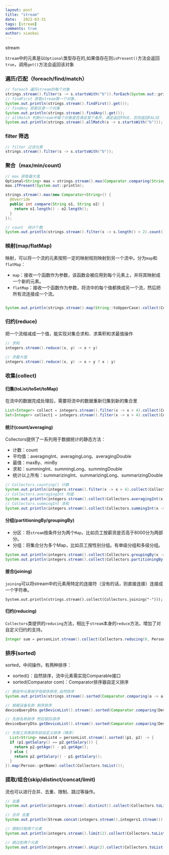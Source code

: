 ```yaml
---
layout: post
title: "stream"
date:   2022-03-31
tags: [stream]
comments: true
author: xiaobai
---
```


stream

<!-- more -->

`Stream`中的元素是以`Optional`类型存在的,如果值存在则`isPresent()`方法会返回`true`，调用`get()`方法会返回该对象

### 遍历/匹配（foreach/find/match）

```java
// foreach 遍历stream的每个对象
strings.stream().filter(s -> s.startsWith("b")).forEach(System.out::println);
// findFirst 获取stream第一个对象，
System.out.println(strings.stream().findFirst().get());
// findAny 获取任意一个对象
System.out.println(strings.stream().findAny().get());
// allMatch 判断stream中每个对象是否满足某个条件，满足返回TRUE，否则返回FALSE
System.out.println(strings.stream().allMatch(s -> s.startsWith("b")));
```



### filter 筛选

```java
// filter 过滤元素
strings.stream().filter(s -> s.startsWith("b"));
```



### 聚合（max/min/count)

```java
// max 获取最大值
Optional<String> max = strings.stream().max(Comparator.comparing(String::length));
max.ifPresent(System.out::println);

strings.stream().max(new Comparator<String>() {
  @Override
  public int compare(String o1, String o2) {
    return o1.length() - o2.length();
  }
});
```

```java
// count  统计个数
System.out.println(strings.stream().filter(s -> s.length() > 2).count());
```



### 映射(map/flatMap)

映射，可以将一个流的元素按照一定的映射规则映射到另一个流中。分为`map`和`flatMap`：

- `map`：接收一个函数作为参数，该函数会被应用到每个元素上，并将其映射成一个新的元素。
- `flatMap`：接收一个函数作为参数，将流中的每个值都换成另一个流，然后把所有流连接成一个流。

```java

System.out.println(strings.stream().map(String::toUpperCase).collect(Collectors.toList()));
```



### 归约(reduce)

把一个流缩减成一个值，能实现对集合求和、求乘积和求最值操作

```java
// 求和
integers.stream().reduce((x, y) -> x + y)
  
// 求最大值
integers.stream().reduce((x, y) -> x > y ? x : y)
```



### 收集(collect)

#### 归集(toList/toSet/toMap)

在流中的数据完成处理后，需要将流中的数据重新归集到新的集合里

```java
List<Integer> collect = integers.stream().filter(x -> x > 4).collect(Collectors.toList());
Set<Integer> collect1 = integers.stream().filter(x -> x > 4).collect(Collectors.toSet());
```



#### 统计(count/averaging)

Collectors提供了一系列用于数据统计的静态方法：

* 计数：count
* 平均值：averagingInt、averagingLong、averagingDouble
* 最值：maxBy、minBy
* 求和：summingInt、summingLong、summingDouble
* 统计以上所有：summarizingInt、summarizingLong、summarizingDouble

```java
// Collectors.counting() 计数
System.out.println(integers.stream().filter(x -> x > 4).collect(Collectors.counting()));
// Collectors.averagingInt 均值
System.out.println(integers.stream().collect(Collectors.averagingInt(x -> x)));
// Collectors.summingInt 求和
System.out.println(integers.stream().collect(Collectors.summingInt(x -> x)));
```



#### 分组(partitioningBy/groupingBy)

- 分区：将`stream`按条件分为两个`Map`，比如员工按薪资是否高于8000分为两部分。
- 分组：将集合分为多个Map，比如员工按性别分组。有单级分组和多级分组。

```java
System.out.println(integers.stream().collect(Collectors.groupingBy(x -> x > 4)));
System.out.println(integers.stream().collect(Collectors.partitioningBy(x -> x > 4)));
```



#### 接合(joining)

`joining`可以将stream中的元素用特定的连接符（没有的话，则直接连接）连接成一个字符串。

```
System.out.println(strings.stream().collect(Collectors.joining("-")));
```



#### 归约(reducing)

`Collectors`类提供的`reducing`方法，相比于`stream`本身的`reduce`方法，增加了对自定义归约的支持。

```java
Integer sum = personList.stream().collect(Collectors.reducing(0, Person::getSalary, (i, j) -> (i + j - 5000)));
```



### 排序(sorted)

sorted，中间操作。有两种排序：

- sorted()：自然排序，流中元素需实现Comparable接口
- sorted(Comparator com)：Comparator排序器自定义排序

```java
// 数组中元素按字母顺序排序,自然排序
System.out.println(strings.stream().sorted(Comparator.comparing(a -> a)).collect(Collectors.toList()));

// 根据设备名称 倒序排序
deviceQueryDto.getDeviceList().stream().sorted(Comparator.comparing(Device::getDeviceName).reversed()).map(Device::getDeviceName).collect(Collectors.toList());

// 先按名称排序 然后按ID排序
deviceQueryDto.getDeviceList().stream().sorted(Comparator.comparing(Device::getDeviceName).thenComparing(Device::getDeviceId)).collect(Collectors.toList())

// 先按工资再按年龄自定义排序（降序）
  List<String> newList4 = personList.stream().sorted((p1, p2) -> {
  if (p1.getSalary() == p2.getSalary()) {
    return p2.getAge() - p1.getAge();
  } else {
    return p2.getSalary() - p1.getSalary();
  }
}).map(Person::getName).collect(Collectors.toList());
```



### 提取/组合(skip/distinct/concat/limit)

流也可以进行合并、去重、限制、跳过等操作。

```java
// 去重
System.out.println(integers.stream().distinct().collect(Collectors.toList()));

// 合并 去重
System.out.println(Stream.concat(integers.stream(),integers1.stream()).distinct().collect(Collectors.toList()));

// 限制只取两个元素
System.out.println(integers.stream().limit(2).collect(Collectors.toList()));

// 跳过前两个元素
System.out.println(integers.stream().skip(2).collect(Collectors.toList()));


```

